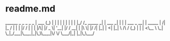 # readme.md
<p>
______ _           _          _    _            _        
| ___ (_)         | |        | |  | |          | |       
| |_/ /_ _____   _| | ___   _| |  | | ___  _ __| | _____ 
|    /| |_  / | | | |/ / | | | |/\| |/ _ \| '__| |/ / __|
| |\ \| |/ /| |_| |   <| |_| \  /\  / (_) | |  |   <\__ \
\_| \_|_/___|\__,_|_|\_\\__,_|\/  \/ \___/|_|  |_|\_\___/
                                                         
                                                         
</p>
